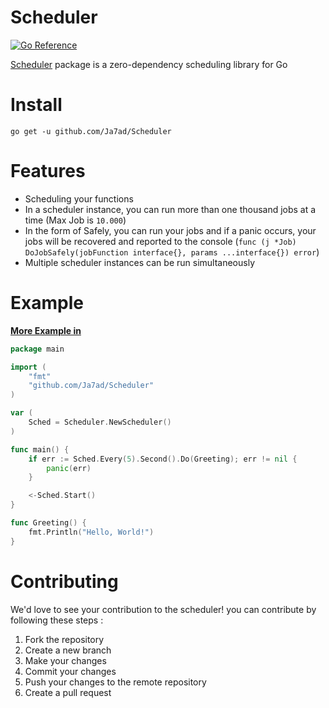 # Scheduler
[![Go Reference](https://pkg.go.dev/badge/github.com/Ja7ad/Scheduler.svg)](https://pkg.go.dev/github.com/Ja7ad/Scheduler)

[Scheduler](https://pkg.go.dev/github.com/Ja7ad/Scheduler) package is a zero-dependency scheduling library for Go

# Install
```console
go get -u github.com/Ja7ad/Scheduler
```

# Features
- Scheduling your functions
- In a scheduler instance, you can run more than one thousand jobs at a time (Max Job is `10.000`)
- In the form of Safely, you can run your jobs and if a panic occurs, your jobs will be recovered and reported to the console (`func (j *Job) DoJobSafely(jobFunction interface{}, params ...interface{}) error`)
- Multiple scheduler instances can be run simultaneously

# Example

**[More Example in](./_example)**

```go
package main

import (
	"fmt"
	"github.com/Ja7ad/Scheduler"
)

var (
	Sched = Scheduler.NewScheduler()
)

func main() {
	if err := Sched.Every(5).Second().Do(Greeting); err != nil {
		panic(err)
	}

	<-Sched.Start()
}

func Greeting() {
	fmt.Println("Hello, World!")
}
```

# Contributing

We'd love to see your contribution to the scheduler! you can contribute by following these steps :
1. Fork the repository
2. Create a new branch
3. Make your changes
4. Commit your changes
5. Push your changes to the remote repository
6. Create a pull request
